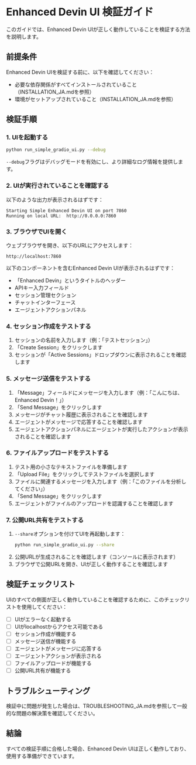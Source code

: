 # Enhanced Devin UI 検証ガイド

このガイドでは、Enhanced Devin UIが正しく動作していることを検証する方法を説明します。

## 前提条件

Enhanced Devin UIを検証する前に、以下を確認してください：

- 必要な依存関係がすべてインストールされていること（INSTALLATION_JA.mdを参照）
- 環境がセットアップされていること（INSTALLATION_JA.mdを参照）

## 検証手順

### 1. UIを起動する

```bash
python run_simple_gradio_ui.py --debug
```

`--debug`フラグはデバッグモードを有効にし、より詳細なログ情報を提供します。

### 2. UIが実行されていることを確認する

以下のような出力が表示されるはずです：

```
Starting Simple Enhanced Devin UI on port 7860
Running on local URL:  http://0.0.0.0:7860
```

### 3. ブラウザでUIを開く

ウェブブラウザを開き、以下のURLにアクセスします：

```
http://localhost:7860
```

以下のコンポーネントを含むEnhanced Devin UIが表示されるはずです：

- 「Enhanced Devin」というタイトルのヘッダー
- APIキー入力フィールド
- セッション管理セクション
- チャットインターフェース
- エージェントアクションパネル

### 4. セッション作成をテストする

1. セッションの名前を入力します（例：「テストセッション」）
2. 「Create Session」をクリックします
3. セッションが「Active Sessions」ドロップダウンに表示されることを確認します

### 5. メッセージ送信をテストする

1. 「Message」フィールドにメッセージを入力します（例：「こんにちは、Enhanced Devin！」）
2. 「Send Message」をクリックします
3. メッセージがチャット履歴に表示されることを確認します
4. エージェントがメッセージで応答することを確認します
5. エージェントアクションパネルにエージェントが実行したアクションが表示されることを確認します

### 6. ファイルアップロードをテストする

1. テスト用の小さなテキストファイルを準備します
2. 「Upload File」をクリックしてテストファイルを選択します
3. ファイルに関連するメッセージを入力します（例：「このファイルを分析してください」）
4. 「Send Message」をクリックします
5. エージェントがファイルのアップロードを認識することを確認します

### 7. 公開URL共有をテストする

1. `--share`オプションを付けてUIを再起動します：
   ```bash
   python run_simple_gradio_ui.py --share
   ```
2. 公開URLが生成されることを確認します（コンソールに表示されます）
3. ブラウザで公開URLを開き、UIが正しく動作することを確認します

## 検証チェックリスト

UIのすべての側面が正しく動作していることを確認するために、このチェックリストを使用してください：

- [ ] UIがエラーなく起動する
- [ ] UIがlocalhostからアクセス可能である
- [ ] セッション作成が機能する
- [ ] メッセージ送信が機能する
- [ ] エージェントがメッセージに応答する
- [ ] エージェントアクションが表示される
- [ ] ファイルアップロードが機能する
- [ ] 公開URL共有が機能する

## トラブルシューティング

検証中に問題が発生した場合は、TROUBLESHOOTING_JA.mdを参照して一般的な問題の解決策を確認してください。

## 結論

すべての検証手順に合格した場合、Enhanced Devin UIは正しく動作しており、使用する準備ができています。
